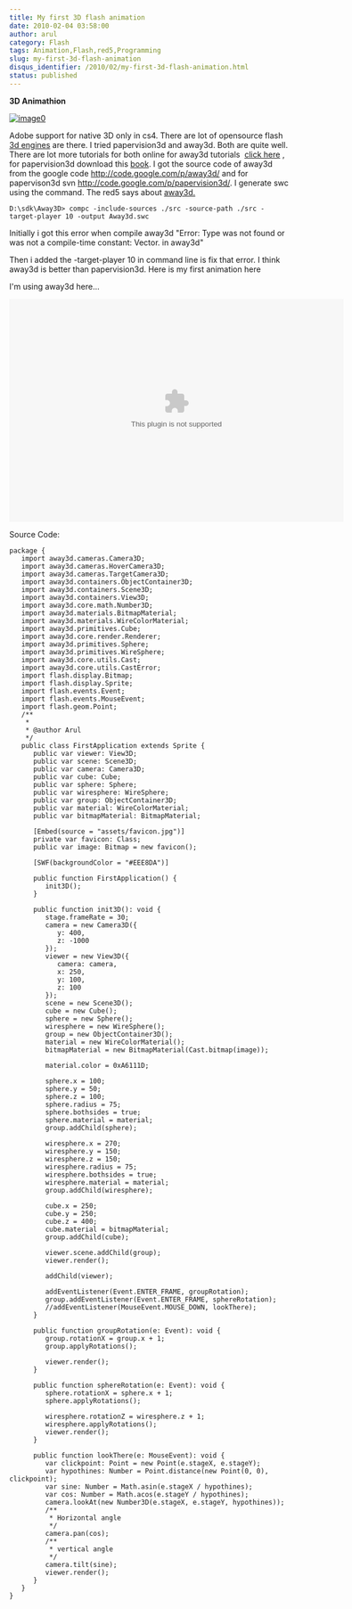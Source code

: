 ```yaml
---
title: My first 3D flash animation
date: 2010-02-04 03:58:00
author: arul
category: Flash
tags: Animation,Flash,red5,Programming
slug: my-first-3d-flash-animation
disqus_identifier: /2010/02/my-first-3d-flash-animation.html
status: published
---
```


**3D Animathion**

[![image0](http://1.bp.blogspot.com/_X5tq9y9xv2s/S2sZE9RI5AI/AAAAAAAAALA/sKwq2ehHqto/s400/away3d+example.jpg)](http://1.bp.blogspot.com/_X5tq9y9xv2s/S2sZE9RI5AI/AAAAAAAAALA/sKwq2ehHqto/s1600-h/away3d+example.jpg)

Adobe support for native 3D only in cs4. There are lot of opensource
flash [3d
engines](http://flashenabledblog.com/2008/04/17/flash-3d-list-update/)
are there. I tried papervision3d and away3d. Both are quite well. There
are lot more tutorials for both online for away3d tutorials  [click
here](http://away3d.com/tutorials) , for papervision3d download this
[book](http://www.packtpub.com/article/3d-vector-drawing-and-text-papervision3d-part1).
I got the source code of away3d from the google code
<http://code.google.com/p/away3d/> and for papervison3d svn
<http://code.google.com/p/papervision3d/>. I generate swc using the
command. The red5 says about [away3d.](http://osflash.org/away3d)

``` text
D:\sdk\Away3D> compc -include-sources ./src -source-path ./src -target-player 10 -output Away3d.swc
```

Initially i got this error when compile away3d \"Error: Type was not
found or was not a compile-time constant: Vector. in away3d\"

Then i added the -target-player 10 in command line is fix that error. I
think away3d is better than papervision3d. Here is my first animation
here

I\'m using away3d here\...

<embed src="http://files.arulraj.net/code/flash/away3d/away3d.swf" width="600" height="400">
</embed>

Source Code:

``` as3
package {
   import away3d.cameras.Camera3D;
   import away3d.cameras.HoverCamera3D;
   import away3d.cameras.TargetCamera3D;
   import away3d.containers.ObjectContainer3D;
   import away3d.containers.Scene3D;
   import away3d.containers.View3D;
   import away3d.core.math.Number3D;
   import away3d.materials.BitmapMaterial;
   import away3d.materials.WireColorMaterial;
   import away3d.primitives.Cube;
   import away3d.core.render.Renderer;
   import away3d.primitives.Sphere;
   import away3d.primitives.WireSphere;
   import away3d.core.utils.Cast;
   import away3d.core.utils.CastError;
   import flash.display.Bitmap;
   import flash.display.Sprite;
   import flash.events.Event;
   import flash.events.MouseEvent;
   import flash.geom.Point;
   /**
    *
    * @author Arul
    */
   public class FirstApplication extends Sprite {
      public var viewer: View3D;
      public var scene: Scene3D;
      public var camera: Camera3D;
      public var cube: Cube;
      public var sphere: Sphere;
      public var wiresphere: WireSphere;
      public var group: ObjectContainer3D;
      public var material: WireColorMaterial;
      public var bitmapMaterial: BitmapMaterial;

      [Embed(source = "assets/favicon.jpg")]
      private var favicon: Class;
      public var image: Bitmap = new favicon();

      [SWF(backgroundColor = "#EEE8DA")]

      public function FirstApplication() {
         init3D();
      }

      public function init3D(): void {
         stage.frameRate = 30;
         camera = new Camera3D({
            y: 400,
            z: -1000
         });
         viewer = new View3D({
            camera: camera,
            x: 250,
            y: 100,
            z: 100
         });
         scene = new Scene3D();
         cube = new Cube();
         sphere = new Sphere();
         wiresphere = new WireSphere();
         group = new ObjectContainer3D();
         material = new WireColorMaterial();
         bitmapMaterial = new BitmapMaterial(Cast.bitmap(image));

         material.color = 0xA6111D;

         sphere.x = 100;
         sphere.y = 50;
         sphere.z = 100;
         sphere.radius = 75;
         sphere.bothsides = true;
         sphere.material = material;
         group.addChild(sphere);

         wiresphere.x = 270;
         wiresphere.y = 150;
         wiresphere.z = 150;
         wiresphere.radius = 75;
         wiresphere.bothsides = true;
         wiresphere.material = material;
         group.addChild(wiresphere);

         cube.x = 250;
         cube.y = 250;
         cube.z = 400;
         cube.material = bitmapMaterial;
         group.addChild(cube);

         viewer.scene.addChild(group);
         viewer.render();

         addChild(viewer);

         addEventListener(Event.ENTER_FRAME, groupRotation);
         group.addEventListener(Event.ENTER_FRAME, sphereRotation);
         //addEventListener(MouseEvent.MOUSE_DOWN, lookThere);
      }

      public function groupRotation(e: Event): void {
         group.rotationX = group.x + 1;
         group.applyRotations();

         viewer.render();
      }

      public function sphereRotation(e: Event): void {
         sphere.rotationX = sphere.x + 1;
         sphere.applyRotations();

         wiresphere.rotationZ = wiresphere.z + 1;
         wiresphere.applyRotations();
         viewer.render();
      }

      public function lookThere(e: MouseEvent): void {
         var clickpoint: Point = new Point(e.stageX, e.stageY);
         var hypothines: Number = Point.distance(new Point(0, 0), clickpoint);
         var sine: Number = Math.asin(e.stageX / hypothines);
         var cos: Number = Math.acos(e.stageY / hypothines);
         camera.lookAt(new Number3D(e.stageX, e.stageY, hypothines));
         /**
          * Horizontal angle
          */
         camera.pan(cos);
         /**
          * vertical angle
          */
         camera.tilt(sine);
         viewer.render();
      }
   }
}
```
